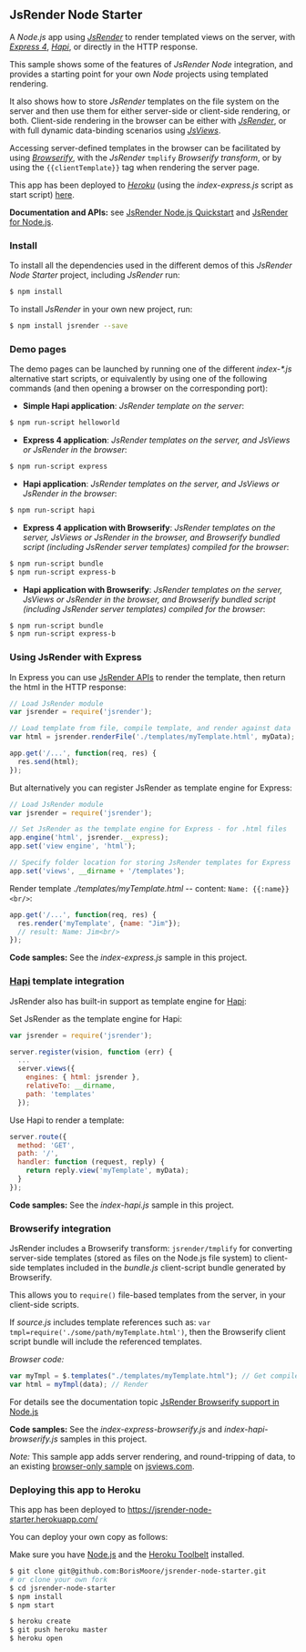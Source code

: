 ## JsRender Node Starter

A *Node.js* app using [*JsRender*](https://github.com/BorisMoore/jsrender) to render templated views on the server, with [*Express 4*](http://expressjs.com/), [*Hapi*](http://hapijs.com/tutorials/views), or directly in the HTTP response.

This sample shows some of the features of *JsRender* *Node* integration, and provides a starting point for your own *Node* projects using templated rendering.

It also shows how to store *JsRender* templates on the file system on the server and then use them for either server-side or client-side rendering, or both. Client-side rendering in the browser can be either with [*JsRender*](http://www.jsviews.com/#jsrender), or with full dynamic data-binding scenarios using  [*JsViews*](http://www.jsviews.com/#jsviews).

Accessing server-defined templates in the browser can be facilitated by using [*Browserify*](//browserify.org/), with the *JsRender* `tmplify` *Browserify transform*, or by using the `{{clientTemplate}}` tag when rendering the server page.   

This app has been deployed to [*Heroku*](https://www.heroku.com/) (using the *index-express.js* script as start script) [here](https://jsrender-node-starter.herokuapp.com/).

**Documentation and APIs:** see [JsRender Node.js Quickstart](http://www.jsviews.com/#jsr-node-quickstart) and [JsRender for Node.js](http://www.jsviews.com/#jsrnode).

### Install

To install all the dependencies used in the different demos of this *JsRender Node Starter* project, including *JsRender* run:

```bash	
$ npm install
```

To install *JsRender* in your own new project, run:

```bash	
$ npm install jsrender --save
```

### Demo pages

The demo pages can be launched by running one of the different *index-\*.js* alternative start scripts, or equivalently by using one of the following commands (and then opening a browser on the corresponding port):

- **Simple Hapi application**:  *JsRender template on the server*:

```bash	
$ npm run-script helloworld 
```
- **Express 4 application**: *JsRender templates on the server, and JsViews or JsRender in the browser*:

```bash	
$ npm run-script express 
```

- **Hapi application**: *JsRender templates on the server, and JsViews or JsRender in the browser*:

```bash	
$ npm run-script hapi 
```

- **Express 4 application with Browserify**: *JsRender templates on the server, JsViews or JsRender in the browser, and Browserify bundled script (including JsRender server templates) compiled for the browser*:

```bash	
$ npm run-script bundle 
$ npm run-script express-b 
```

- **Hapi application with Browserify**: *JsRender templates on the server, JsViews or JsRender in the browser, and Browserify bundled script (including JsRender server templates) compiled for the browser*:

```bash	
$ npm run-script bundle 
$ npm run-script express-b 
```

### Using JsRender with Express

In Express you can use [JsRender APIs](http://www.jsviews.com/#node/install@apis) to render the template, then return the html in the HTTP response:

```js
// Load JsRender module
var jsrender = require('jsrender');

// Load template from file, compile template, and render against data
var html = jsrender.renderFile('./templates/myTemplate.html', myData);
```

```js
app.get('/...', function(req, res) {
  res.send(html);
});
```

But alternatively you can register JsRender as template engine for Express:

```javascript
// Load JsRender module
var jsrender = require('jsrender');

// Set JsRender as the template engine for Express - for .html files
app.engine('html', jsrender.__express);
app.set('view engine', 'html');

// Specify folder location for storing JsRender templates for Express
app.set('views', __dirname + '/templates');
```

Render template *./templates/myTemplate.html* -- content: `Name: {{:name}}<br/>`:

```js
app.get('/...', function(req, res) {
  res.render('myTemplate', {name: "Jim"}); 
  // result: Name: Jim<br/>
});
```

**Code samples:**  See the *index-express.js* sample in this project. 

### [Hapi](http://hapijs.com/) template integration

JsRender also has built-in support as template engine for [Hapi](http://hapijs.com/):

Set JsRender as the template engine for Hapi:

```js
var jsrender = require('jsrender');

server.register(vision, function (err) {
  ...
  server.views({
    engines: { html: jsrender },
    relativeTo: __dirname,
    path: 'templates'
  });
```

Use Hapi to render a template:

```js
server.route({
  method: 'GET',
  path: '/',
  handler: function (request, reply) {
    return reply.view('myTemplate', myData);
  }
});
```

**Code samples:**  See the *index-hapi.js* sample in this project. 

### Browserify integration

JsRender includes a Browserify transform: `jsrender/tmplify` for converting server-side templates (stored as files on the Node.js file system) to client-side templates included in the *bundle.js* client-script bundle generated by Browserify.

This allows you to `require()` file-based templates from the server, in your client-side scripts.

If *source.js* includes template references such as: `var tmpl=require('./some/path/myTemplate.html')`, then the Browserify client script bundle will include the referenced templates.

*Browser code:*

```js
var myTmpl = $.templates("./templates/myTemplate.html"); // Get compiled template
var html = myTmpl(data); // Render
```

For details see the documentation topic [JsRender Browserify support in Node.js](http://www.jsviews.com/#node/browserify)

**Code samples:**  See the *index-express-browserify.js* and *index-hapi-browserify.js* samples in this project. 

*Note:*  This sample app adds server rendering, and round-tripping of data, to an existing [browser-only sample](http://www.jsviews.com/#samples/editable/tags) on [jsviews.com](http://www.jsviews.com).

### Deploying this app to Heroku
This app has been deployed to https://jsrender-node-starter.herokuapp.com/

You can deploy your own copy as follows:

Make sure you have [Node.js](http://nodejs.org/) and the [Heroku Toolbelt](https://toolbelt.heroku.com/) installed.

```bash
$ git clone git@github.com:BorisMoore/jsrender-node-starter.git
# or clone your own fork
$ cd jsrender-node-starter
$ npm install
$ npm start
```

```bash
$ heroku create
$ git push heroku master
$ heroku open
```
